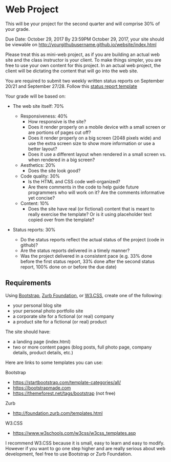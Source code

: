 # Web Project

This will be your project for the second quarter and will comprise 30% of your grade.

Due Date: October 29, 2017
By 23:59PM October 29, 2017, your site should be viewable on http://yourgithubusername.github.io/website/index.html

Please treat this as mini-web project, as if you are building an actual web site and the class instructor is your client. To make things simpler, you are free to use your own content for this project. In an actual web project, the client will be dictating the content that will go into the web site.

You are required to submit two weekly written status reports on September 20/21 and September 27/28. Follow this [status report template](status-report-template.md)

Your grade will be based on:
- The web site itself: 70%
  - Responsiveness: 40% 
    - How responsive is the site? 
    - Does it render properly on a mobile device with a small screen or are portions of pages cut off?
    - Does it render properly on a big screen (2048 pixels wide) and use the extra screen size to show more information or use a better layout?
    - Does it use a different layout when rendered in a small screen vs. when rendered in a big screen?
  - Aesthetics: 20%
    - Does the site look good?
  - Code quality: 30%
    - Is the HTML and CSS code well-organized?
    - Are there comments in the code to help guide future programmers who will work on it? Are the comments informative yet concise?
  - Content: 10%
    - Does the site have real (or fictional) content that is meant to really exercise the template? Or is it using placeholder text copied over from the template?
    
- Status reports: 30%
  - Do the status reports reflect the actual status of the project (code in github)?
  - Are the status reports delivered in a timely manner?
  - Was the project delivered in a consistent pace (e.g. 33% done before the first status report, 33% done after the second status report, 100% done on or before the due date)

## Requirements

Using [Bootstrap](http://getbootstrap.com), [Zurb Foundation](http://foundation.zurb.com), or [W3.CSS](http://www.w3schools.com/w3css/), create one of the following:

- your personal blog site
- your personal photo portfolio site
- a corporate site for a fictional (or real) company
- a product site for a fictional (or real) product

The site should have:
- a landing page (index.html)
- two or more content pages (blog posts, full photo page, company details, product details, etc.)

Here are links to some templates you can use:

Bootstrap
- https://startbootstrap.com/template-categories/all/
- https://bootstrapmade.com
- https://themeforest.net/tags/bootstrap (not free)

Zurb
- http://foundation.zurb.com/templates.html

W3.CSS
- https://www.w3schools.com/w3css/w3css_templates.asp

I recommend W3.CSS because it is small, easy to learn and easy to modify. However if you want to go one step higher and are really serious about web development, feel free to use Bootstrap or Zurb Foundation.
